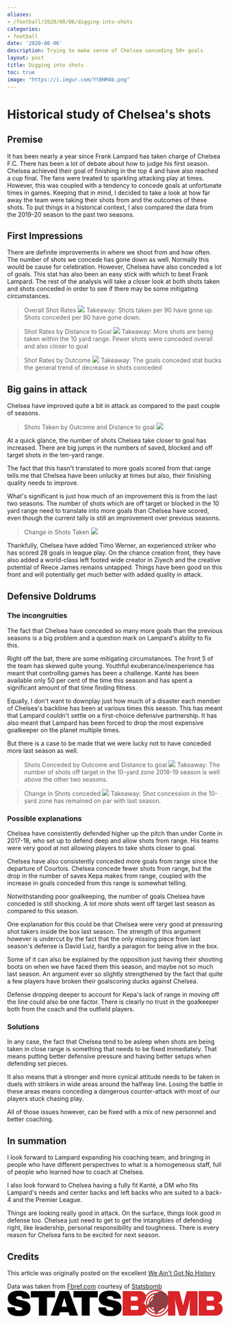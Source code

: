 ```yaml
---
aliases:
- /football/2020/08/06/digging-into-shots
categories:
- football
date: '2020-08-06'
description: Trying to make sense of Chelsea conceding 50+ goals
layout: post
title: Digging into shots
toc: true
image: "https://i.imgur.com/YtBHM4b.png"
---
```


# Historical study of Chelsea's shots

## Premise
It has been nearly a year since Frank Lampard has taken charge of Chelsea F.C. There has been a lot of debate about how to judge his first season. Chelsea achieved their goal of finishing in the top 4 and have also reached a cup final. The fans were treated to sparkling attacking play at times. However, this was coupled with a tendency to concede goals at unfortunate times in games. Keeping that in mind, I decided to take a look at how far away the team were taking their shots from and the outcomes of these shots. To put things in a historical context, I also compared the data from the 2019-20 season to the past two seasons.

## First Impressions
There are definite improvements in where we shoot from and how often. The number of shots we concede has gone down as well. Normally this would be cause for celebration. However, Chelsea have also conceded a lot of goals. This stat has also been an easy stick with which to beat Frank Lampard. The rest of the analysis will take a closer look at both shots taken and shots conceded in order to see if there may be some mitigating circumstances.
> Overall Shot Rates
![](https://i.imgur.com/l9ZXMhy.png)
> Takeaway: Shots taken per 90 have gone up. Shots conceded per 90 have gone down.<br/>

> Shot Rates by Distance to Goal
![](https://i.imgur.com/nSuI0VW.png)
> Takeaway: More shots are being taken within the 10 yard range. Fewer shots were conceded overall and also closer to goal<br/>

> Shot Rates by Outcome
![](https://i.imgur.com/1MSPfwp.png)
> Takeaway: The goals conceded stat bucks the general trend of decrease in shots conceded<br/>

## Big gains in attack
Chelsea have improved quite a bit in attack as compared to the past couple of seasons.

> Shots Taken by Outcome and Distance to goal
![](https://i.imgur.com/YtBHM4b.png)

At a quick glance, the number of shots Chelsea take closer to goal has increased. There are big jumps in the numbers of saved, blocked and off target shots in the ten-yard range.

The fact that this hasn't translated to more goals scored from that range tells me that Chelsea have been unlucky at times but also, their finishing quality needs to improve. 

What's significant is just how much of an improvement this is from the last two seasons. The number of shots which are off target or blocked in the 10 yard range need to translate into more goals than Chelsea have scored, even though the current tally is still an improvement over previous seasons.

> Change in Shots Taken
![](https://i.imgur.com/zBf96XY.png)

Thankfully, Chelsea have added Timo Werner, an experienced striker who has scored 28 goals in league play. On the chance creation front, they have also added a world-class left footed wide creator in Ziyech and the creative potential of Reece James remains untapped. Things have been good on this front and will potentially get much better with added quality in attack.

## Defensive Doldrums

### The incongruities

The fact that Chelsea have conceded so many more goals than the previous seasons is a big problem and a question mark on Lampard's ability to fix this.

Right off the bat, there are some mitigating circumstances. The front 5 of the team has skewed quite young. Youthful exuberance/inexperience has meant that controlling games has been a challenge. Kanté has been available only 50 per cent of the time this season and has spent a significant amount of that time finding fitness. 

Equally, I don't want to downplay just how much of a disaster each member of Chelsea's backline has been at various times this season. This has meant that Lampard couldn't settle on a first-choice defensive partnership. It has also meant that Lampard has been forced to drop the most expensive goalkeeper on the planet multiple times. 

But there is a case to be made that we were lucky not to have conceded more last season as well.
> Shots Conceded by Outcome and Distance to goal
![](https://i.imgur.com/S1Xpl4a.png)
> Takeaway: The number of shots off target in the 10-yard zone 2018-19 season is well above the other two seasons.<br/>

> Change in Shots conceded
![](https://i.imgur.com/qTDOKso.png)
> Takeaway: Shot concession in the 10-yard zone has remained on par with last season.

### Possible explanations
Chelsea have consistently defended higher up the pitch than under Conte in 2017-18, who set up to defend deep and allow shots from range. His teams were very good at not allowing players to take shots closer to goal. 

Chelsea have also consistently conceded more goals from range since the departure of Courtois. Chelsea concede fewer shots from range, but the drop in the number of saves Kepa makes from range, coupled with the increase in goals conceded from this range is somewhat telling. 

Notwithstanding poor goalkeeping, the number of goals Chelsea have conceded is still shocking. A lot more shots went off target last season as compared to this season.

One explanation for this could be that Chelsea were very good at pressuring shot takers inside the box last season. The strength of this argument however is undercut by the fact that the only missing piece from last season's defense is David Luiz, hardly a paragon for being alive in the box.

Some of it can also be explained by the opposition just having their shooting boots on when we have faced them this season, and maybe not so much last season. An argument ever so slightly strengthened by the fact that quite a few players have broken their goalscoring ducks against Chelsea. 

Defense dropping deeper to account for Kepa's lack of range in moving off the line could also be one factor. There is clearly no trust in the goalkeeper both from the coach and the outfield players.

### Solutions
In any case, the fact that Chelsea tend to be asleep when shots are being taken in close range is something that needs to be fixed immediately. That means putting better defensive pressure and having better setups when defending set pieces. 

It also means that a stronger and more cynical attitude needs to be taken in duels with strikers in wide areas around the halfway line. Losing the battle in these areas means conceding a dangerous counter-attack with most of our players stuck chasing play.

All of those issues however, can be fixed with a mix of new personnel and better coaching. 

## In summation
I look forward to Lampard expanding his coaching team, and bringing in people who have different perspectives to what is a homogeneous staff, full of people who learned how to coach at Chelsea. 

I also look forward to Chelsea having a fully fit Kanté, a DM who fits Lampard's needs and center backs and left backs who are suited to a back-4 and the Premier League.

Things are looking really good in attack. On the surface, things look good in defense too. Chelsea just need to get to get the intangibles of defending right, like leadership, personal responsibility and toughness. There is every reason for Chelsea fans to be excited for next season.

## Credits
This article was originally posted on the excellent [We Ain't Got No History](https://weaintgotnohistory.sbnation.com/2020/8/6/21356985/digging-into-shots)

Data was taken from [Fbref.com](https://fbref.com/en/) courtesy of [Statsbomb](https://statsbomb.com/)
![](../SB_Regular.png "Statsbomb's logo")